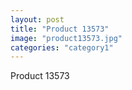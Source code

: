 ```yaml
---
layout: post
title: "Product 13573"
image: "product13573.jpg"
categories: "category1"
---
```

Product 13573
